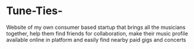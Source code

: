 # Tune-Ties-
Website of my own consumer based startup that brings all the musicians together, help them find friends for collaboration, make their music profile available online in platform and easily find nearby paid gigs and concerts 

